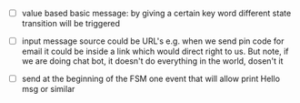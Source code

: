 - [ ] value based basic message: by giving a certain key word different state transition will be triggered
- [ ] input message source could be URL's e.g. when we send pin code for email it could be inside a link which would direct right to us. But note, if we are doing chat bot, it doesn't do everything in the world, dosen't it
- [ ] send at the beginning of the FSM one event that will allow print Hello msg or similar

